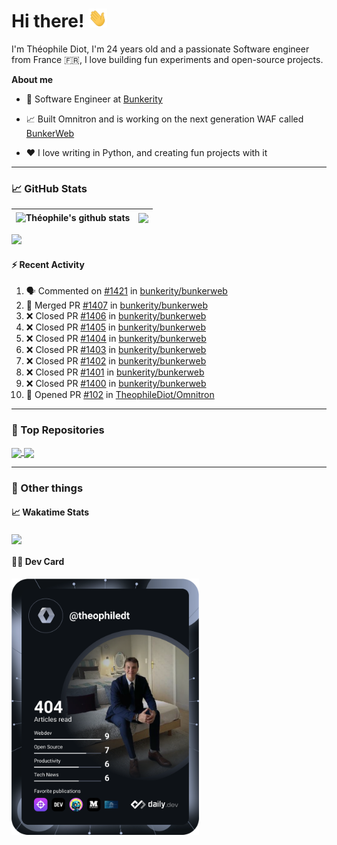 # Hi there! <img src="./wave.gif" width="30px" height="30px" />

I'm Théophile Diot, I'm 24 years old and a passionate Software engineer from France 🇫🇷, I love building fun experiments and open-source projects.

**About me**

- 💼 Software Engineer at [Bunkerity](https://www.bunkerity.com/)

- 📈 Built Omnitron and is working on the next generation WAF called [BunkerWeb](https://www.bunkerweb.io)

- ❤️ I love writing in Python, and creating fun projects with it

---

### 📈 GitHub Stats

| <img align="center" src="https://github-readme-stats.vercel.app/api?username=TheophileDiot&show_icons=true&include_all_commits=true&theme=algolia&hide_border=true&rank_icon=github" alt="Théophile's github stats" /> | <img align="center" src="https://github-readme-stats.vercel.app/api/top-langs/?username=TheophileDiot&layout=compact&theme=algolia&hide_border=true" /> |
| ---------------------------------------------------------------------------------------------------------------------------------------------------------------------------------------------------------------------- | ------------------------------------------------------------------------------------------------------------------------------------------------------- |

![](https://github-readme-activity-graph.vercel.app/graph?username=TheophileDiot&theme=tokyo-night)

#### :zap: Recent Activity

<!--START_SECTION:activity-->
1. 🗣 Commented on [#1421](https://github.com/bunkerity/bunkerweb/issues/1421#issuecomment-2294838319) in [bunkerity/bunkerweb](https://github.com/bunkerity/bunkerweb)
2. 🎉 Merged PR [#1407](https://github.com/bunkerity/bunkerweb/pull/1407) in [bunkerity/bunkerweb](https://github.com/bunkerity/bunkerweb)
3. ❌ Closed PR [#1406](https://github.com/bunkerity/bunkerweb/pull/1406) in [bunkerity/bunkerweb](https://github.com/bunkerity/bunkerweb)
4. ❌ Closed PR [#1405](https://github.com/bunkerity/bunkerweb/pull/1405) in [bunkerity/bunkerweb](https://github.com/bunkerity/bunkerweb)
5. ❌ Closed PR [#1404](https://github.com/bunkerity/bunkerweb/pull/1404) in [bunkerity/bunkerweb](https://github.com/bunkerity/bunkerweb)
6. ❌ Closed PR [#1403](https://github.com/bunkerity/bunkerweb/pull/1403) in [bunkerity/bunkerweb](https://github.com/bunkerity/bunkerweb)
7. ❌ Closed PR [#1402](https://github.com/bunkerity/bunkerweb/pull/1402) in [bunkerity/bunkerweb](https://github.com/bunkerity/bunkerweb)
8. ❌ Closed PR [#1401](https://github.com/bunkerity/bunkerweb/pull/1401) in [bunkerity/bunkerweb](https://github.com/bunkerity/bunkerweb)
9. ❌ Closed PR [#1400](https://github.com/bunkerity/bunkerweb/pull/1400) in [bunkerity/bunkerweb](https://github.com/bunkerity/bunkerweb)
10. 💪 Opened PR [#102](https://github.com/TheophileDiot/Omnitron/pull/102) in [TheophileDiot/Omnitron](https://github.com/TheophileDiot/Omnitron)
<!--END_SECTION:activity-->

---

### 🔧 Top Repositories

<a href="https://github.com/bunkerity/bunkerweb">
  <img align="center" src="https://github-readme-stats.vercel.app/api/pin/?username=Bunkerity&repo=bunkerweb&theme=algolia" />
</a>
<a href="https://github.com/TheophileDiot/Omnitron">
  <img align="center" src="https://github-readme-stats.vercel.app/api/pin/?username=TheophileDiot&repo=Omnitron&theme=algolia" />
</a>

---

### 🎉 Other things

#### 📈 Wakatime Stats

<a href="https://wakatime.com/@theophile_bunkerity">
  <img align="center" src="https://github-readme-stats.vercel.app/api/wakatime?username=3aa5ce41-c253-43d9-8441-a721e446a45f&layout=compact&theme=algolia" />
</a>

#### 👨‍💻 Dev Card

<a href="https://app.daily.dev/TheophileDt">
  <img src="./devcard.svg" width="300" alt="Théophile Diot's Dev Card"/>
</a>
